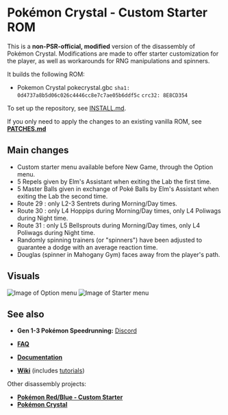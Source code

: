 # Pokémon Crystal - Custom Starter ROM

This is a **non-PSR-official, modified** version of the disassembly of Pokémon Crystal. Modifications are made to offer starter customization for the player, as well as workarounds for RNG manipulations and spinners.

It builds the following ROM:

- Pokemon Crystal pokecrystal.gbc `sha1: 0d4737a8b5d06c026c4446cc8e7c7ae05b6ddf5c` `crc32: 8E8CD354`

To set up the repository, see [INSTALL.md](INSTALL.md).

If you only need to apply the changes to an existing vanilla ROM, see [**PATCHES.md**](PATCHES.md)

## Main changes
- Custom starter menu available before New Game, through the Option menu.
- 5 Repels given by Elm's Assistant when exiting the Lab the first time.
- 5 Master Balls given in exchange of Poké Balls by Elm's Assistant when exiting the Lab the second time.
- Route 29 : only L2-3 Sentrets during Morning/Day times.
- Route 30 : only L4 Hoppips during Morning/Day times, only L4 Poliwags during Night time.
- Route 31 : only L5 Bellsprouts during Morning/Day times, only L4 Poliwags during Night time.
- Randomly spinning trainers (or "spinners") have been adjusted to guarantee a dodge with an average reaction time.
- Douglas (spinner in Mahogany Gym) faces away from the player's path.

## Visuals
![Image of Option menu](https://i.imgur.com/b7vM1id.png)
![Image of Starter menu](https://i.imgur.com/0KuyUBi.png)

## See also

- **Gen 1-3 Pokémon Speedrunning:** [Discord][speedrun-discord]

- [**FAQ**](FAQ.md)
- [**Documentation**][docs]
- [**Wiki**][wiki] (includes [tutorials][tutorials])

Other disassembly projects:

- [**Pokémon Red/Blue - Custom Starter**][pokered-custom-starter]
- [**Pokémon Crystal**][pokecrystal]

[speedrun-discord]: https://discord.gg/NjQFEkc
[pokered-custom-starter]: https://github.com/Arcaseriam/pokered-custom-starter
[pokecrystal]: https://github.com/pret/pokecrystal
[docs]: https://pret.github.io/pokecrystal/
[wiki]: https://github.com/pret/pokecrystal/wiki
[tutorials]: https://github.com/pret/pokecrystal/wiki/Tutorials
